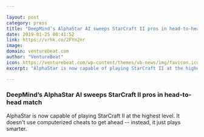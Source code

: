 ```yaml
---

layout: post
category: press
title: "DeepMind’s AlphaStar AI sweeps StarCraft II pros in head-to-head match"
date: 2019-01-25 00:41:52
link: https://vrhk.co/2FYn2nr
image: 
domain: venturebeat.com
author: "VentureBeat"
icon: https://venturebeat.com/wp-content/themes/vb-news/img/favicon.ico
excerpt: "AlphaStar is now capable of playing StarCraft II at the highest level. It doesn't use computerized cheats to get ahead -- instead, it just plays smarter."

---
```


### DeepMind’s AlphaStar AI sweeps StarCraft II pros in head-to-head match

AlphaStar is now capable of playing StarCraft II at the highest level. It doesn't use computerized cheats to get ahead -- instead, it just plays smarter.